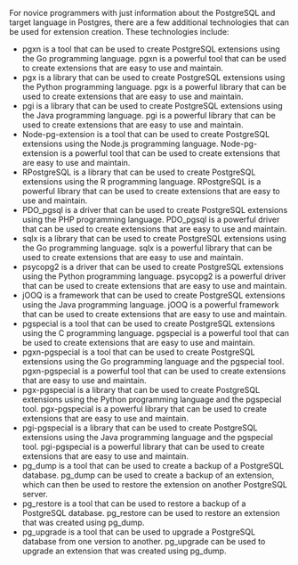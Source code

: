 For novice programmers with just information about the PostgreSQL and target language in Postgres, there are a few additional technologies that can be used for extension creation. These technologies include:

-   pgxn is a tool that can be used to create PostgreSQL extensions using the Go programming language. pgxn is a powerful tool that can be used to create extensions that are easy to use and maintain.
-   pgx is a library that can be used to create PostgreSQL extensions using the Python programming language. pgx is a powerful library that can be used to create extensions that are easy to use and maintain.
-   pgi is a library that can be used to create PostgreSQL extensions using the Java programming language. pgi is a powerful library that can be used to create extensions that are easy to use and maintain.
-   Node-pg-extension is a tool that can be used to create PostgreSQL extensions using the Node.js programming language. Node-pg-extension is a powerful tool that can be used to create extensions that are easy to use and maintain.
-   RPostgreSQL is a library that can be used to create PostgreSQL extensions using the R programming language. RPostgreSQL is a powerful library that can be used to create extensions that are easy to use and maintain.
-   PDO_pgsql is a driver that can be used to create PostgreSQL extensions using the PHP programming language. PDO_pgsql is a powerful driver that can be used to create extensions that are easy to use and maintain.
-   sqlx is a library that can be used to create PostgreSQL extensions using the Go programming language. sqlx is a powerful library that can be used to create extensions that are easy to use and maintain.
-   psycopg2 is a driver that can be used to create PostgreSQL extensions using the Python programming language. psycopg2 is a powerful driver that can be used to create extensions that are easy to use and maintain.
-   jOOQ is a framework that can be used to create PostgreSQL extensions using the Java programming language. jOOQ is a powerful framework that can be used to create extensions that are easy to use and maintain.
-   pgspecial is a tool that can be used to create PostgreSQL extensions using the C programming language. pgspecial is a powerful tool that can be used to create extensions that are easy to use and maintain.
-   pgxn-pgspecial is a tool that can be used to create PostgreSQL extensions using the Go programming language and the pgspecial tool. pgxn-pgspecial is a powerful tool that can be used to create extensions that are easy to use and maintain.
-   pgx-pgspecial is a library that can be used to create PostgreSQL extensions using the Python programming language and the pgspecial tool. pgx-pgspecial is a powerful library that can be used to create extensions that are easy to use and maintain.
-   pgi-pgspecial is a library that can be used to create PostgreSQL extensions using the Java programming language and the pgspecial tool. pgi-pgspecial is a powerful library that can be used to create extensions that are easy to use and maintain.
-   pg_dump is a tool that can be used to create a backup of a PostgreSQL database. pg_dump can be used to create a backup of an extension, which can then be used to restore the extension on another PostgreSQL server.
-   pg_restore is a tool that can be used to restore a backup of a PostgreSQL database. pg_restore can be used to restore an extension that was created using pg_dump.
-   pg_upgrade is a tool that can be used to upgrade a PostgreSQL database from one version to another. pg_upgrade can be used to upgrade an extension that was created using pg_dump.
